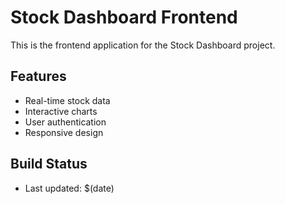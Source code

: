 # Stock Dashboard Frontend

This is the frontend application for the Stock Dashboard project.

## Features
- Real-time stock data
- Interactive charts
- User authentication
- Responsive design

## Build Status
- Last updated: $(date)
